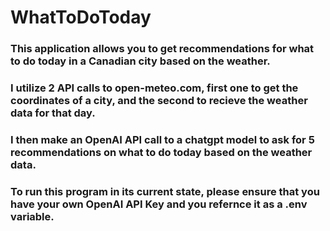 # WhatToDoToday

### This application allows you to get recommendations for what to do today in a Canadian city based on the weather.

### I utilize 2 API calls to open-meteo.com, first one to get the coordinates of a city, and the second to recieve the weather data for that day.

### I then make an OpenAI API call to a chatgpt model to ask for 5 recommendations on what to do today based on the weather data.

### To run this program in its current state, please ensure that you have your own OpenAI API Key and you refernce it as a .env variable.